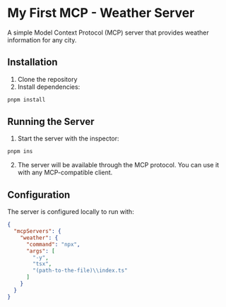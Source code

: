 # My First MCP - Weather Server

A simple Model Context Protocol (MCP) server that provides weather information for any city.

## Installation

1. Clone the repository
2. Install dependencies:

```bash
pnpm install
```

## Running the Server

1. Start the server with the inspector:

```bash
pnpm ins
```

2. The server will be available through the MCP protocol. You can use it with any MCP-compatible client.

## Configuration

The server is configured locally to run with:

```json
{
  "mcpServers": {
    "weather": {
      "command": "npx",
      "args": [
        "-y",
        "tsx",
        "(path-to-the-file)\\index.ts"
      ]
    }
  }
}
```

